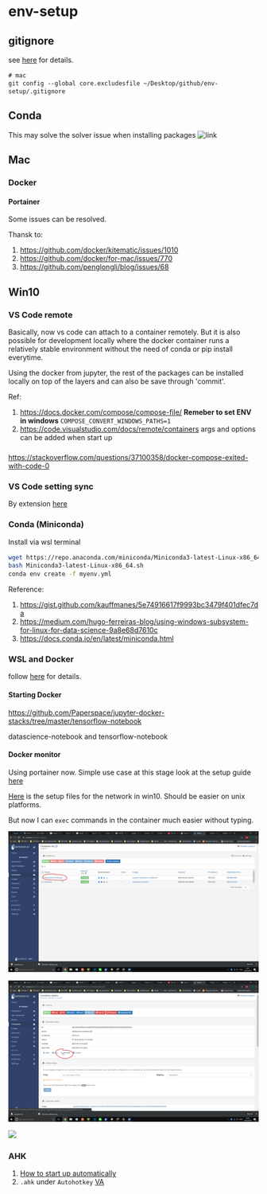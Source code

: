# env-setup

## gitignore

see [here](https://gist.github.com/subfuzion/db7f57fff2fb6998a16c) for details.

```shell
# mac
git config --global core.excludesfile ~/Desktop/github/env-setup/.gitignore
```

## Conda

This may solve the solver issue when installing packages ![link](https://medium.com/@marius.v.niekerk/conda-metachannel-f962241c9437)

## Mac

### Docker 

#### Portainer

Some issues can be resolved. 

Thansk to:
1. https://github.com/docker/kitematic/issues/1010
2. https://github.com/docker/for-mac/issues/770
3. https://github.com/penglongli/blog/issues/68

## Win10

### VS Code remote

Basically, now vs code can attach to a container remotely. But it is also possible for development locally where the docker container runs a relatively stable environment without the need of conda or pip install everytime.

Using the docker from jupyter, the rest of the packages can be installed locally on top of the layers and can also be save through 'commit'.

Ref:
1. https://docs.docker.com/compose/compose-file/ **Remeber to set ENV in windows** `COMPOSE_CONVERT_WINDOWS_PATHS=1`
2. https://code.visualstudio.com/docs/remote/containers args and options can be added when start up

###

https://stackoverflow.com/questions/37100358/docker-compose-exited-with-code-0

### VS Code setting sync

By extension [here](https://marketplace.visualstudio.com/items?itemName=Shan.code-settings-sync)

### Conda (Miniconda)

Install via wsl terminal

```bash
wget https://repo.anaconda.com/miniconda/Miniconda3-latest-Linux-x86_64.sh
bash Miniconda3-latest-Linux-x86_64.sh
conda env create -f myenv.yml
```

Reference:
1. https://gist.github.com/kauffmanes/5e74916617f9993bc3479f401dfec7da
2. https://medium.com/hugo-ferreiras-blog/using-windows-subsystem-for-linux-for-data-science-9a8e68d7610c
3. https://docs.conda.io/en/latest/miniconda.html
### WSL and Docker

follow [here](https://nickjanetakis.com/blog/setting-up-docker-for-windows-and-wsl-to-work-flawlessly) for details.

#### Starting Docker

https://github.com/Paperspace/jupyter-docker-stacks/tree/master/tensorflow-notebook

datascience-notebook and tensorflow-notebook

#### Docker monitor

Using portainer now. Simple use case at this stage look at the setup guide [here](https://gist.github.com/SeanSobey/344edd228922ffd4266ae7d451421ab6)

[Here](./win10/portainer.txt) is the setup files for the network in win10. Should be easier on unix platforms.

But now I can `exec` commands in the container much easier without typing. 

![](./img/container.png)

![](./img/container-console.png)

![](./img/sh.png)



### AHK

1. [How to start up automatically](https://autohotkey.com/docs/FAQ.htm#Startup)
2. `.ahk` under `Autohotkey` [VA](https://github.com/Drugoy/Autohotkey-scripts-.ahk/blob/master/Libraries/VA.ahk)